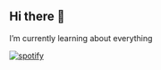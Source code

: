## Hi there 👋
 I’m currently learning about everything
<!--
**jul-cesar/jul-cesar** is a ✨ _special_ ✨ repository because its `README.md` (this file) appears on your GitHub profile.

Here are some ideas to get you started:

- 🔭 I’m currently working on ...
- 🌱 I’m currently learning ...
- 👯 I’m looking to collaborate on ...
- 🤔 I’m looking for help with ...
- 💬 Ask me about ...
- 📫 How to reach me: ...
- 😄 Pronouns: ...
- ⚡ Fun fact: ...
-->

<a href="https://api.statusbadges.me/openspotify/625492348842934272" target="_blank" rel="noopener"><img src="https://api.statusbadges.me/badge/spotify/625492348842934272" alt="spotify"></a>


